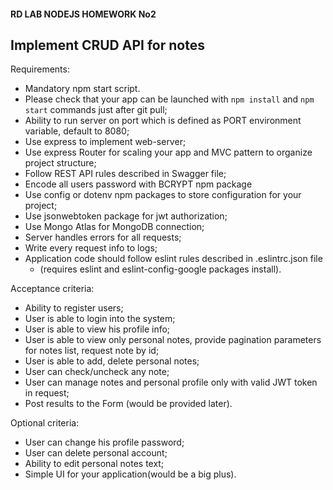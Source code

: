 #### RD LAB NODEJS HOMEWORK No2

## Implement CRUD API for notes

Requirements: 
* Mandatory npm start script. 
* Please check that your app can be launched with `npm install` and `npm start` commands just after git pull; 
* Ability to run server on port which is defined as PORT environment variable, default to 8080; 
* Use express to implement web-server; 
* Use express Router for scaling your app and MVC pattern to organize project structure; 
* Follow REST API rules described in Swagger file; 
* Encode all users password with BCRYPT npm package 
* Use config or dotenv npm packages to store configuration for your project; 
* Use jsonwebtoken package for jwt authorization; 
* Use Mongo Atlas for MongoDB connection; 
* Server handles errors for all requests; 
* Write every request info to logs; 
* Application code should follow eslint rules described in .eslintrc.json file
  + (requires eslint and eslint-config-google packages install).

Acceptance criteria: 
* Ability to register users;
* User is able to login into the system; 
* User is able to view his profile info; 
* User is able to view only personal notes, provide pagination parameters for notes list, request note by id; 
* User is able to add, delete personal notes; 
* User can check/uncheck any note; 
* User can manage notes and personal profile only with valid JWT token in request; 
* Post results to the Form (would be provided later).

Optional criteria: 
* User can change his profile password; 
* User can delete personal account; 
* Ability to edit personal notes text;
* Simple UI for your application(would be a big plus).


